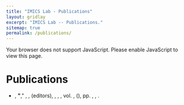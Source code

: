 ```yaml
---
title: "IMICS Lab - Publications"
layout: gridlay
excerpt: "IMICS Lab -- Publications."
sitemap: true
permalink: /publications/
---
```

<!-- Check if JavaScript is enabled -->
<script>
document.documentElement.classList.add('js');
</script>

<!-- Show message if JavaScript is not enabled -->
<noscript>
<div class="no-js-message">
<p>Your browser does not support JavaScript. Please enable JavaScript to view this page.</p>
</div>
</noscript>

<script type="text/javascript" src="{{ site.url }}{{ site.baseurl }}/js/bibtex_js.js"></script>
<bibtex src="{{ site.url }}{{ site.baseurl }}/docs/imics.bib"></bibtex>
<style>
    bibtex { display: none; }
    bibtex_errors { margin-top:10px; color: red;}
</style>


# Publications

<div id="bibtex_errors"></div>

<div class="bibtex_topics"></div>

<div class="bibtex_structure">
<div class="group year" extra="DESC number">
<div class="templates">
</div>
</div>
</div>


<div id="bibtex_display">
<div class="bibtex_template">
<ul>
<li>
<span class="if author">
<span class="author"><span class="first_initial"></span> <span class="last"></span></span>,
</span>
<span class="if title">
<a class="url"><strong>"<span class="title"></span></strong>,"</a>
</span>
<span class="if journal"><em><span class="journal"></span></em>,</span>
<span class="if booktitle"><em><span class="booktitle"></span></em>,</span>
<span class="if editor"><span class="editor"></span> (editors),</span>
<span class="if publisher"><em><span class="publisher"></span></em>,</span>
<span class="if institution"><span class="institution"></span>,</span>
<span class="if address"><span class="address"></span>,</span>
<span class="if volume">vol. <span class="volume"></span>,</span>
<span class="if journal number">(<span class="number"></span>),</span>
<span class="if pages"> pp. <span class="pages"></span>,</span>
<span class="if month"><span class="month"></span>,</span>
<span class="if year"><span class="year"></span>.</span>
<span class="if note"><br><span class="note"></span></span>
</li>
</ul>
</div>
</div>

<br/><br/><br/>